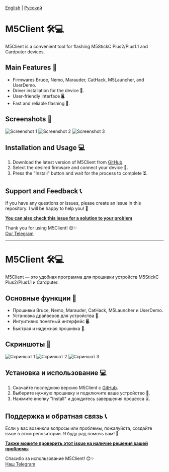 [English](#english) | [Русский](#russian)

<a name="english"></a>
# M5Client 🛠💻
M5Client is a convenient tool for flashing M5StickC Plus2/Plus1.1 and Cardputer devices.

## Main Features 🌟
- Firmwares Bruce, Nemo, Marauder, CatHack, M5Launcher, and UserDemo.
- Driver installation for the device 🔧.
- User-friendly interface 🖥.
- Fast and reliable flashing 🚀.

## Screenshots 📸
![Screenshot 1](https://github.com/user-attachments/assets/159a2372-e2e0-4eac-9a3a-1f633c0a011b)
![Screenshot 2](https://github.com/user-attachments/assets/dca7d193-a8c1-4945-85b2-19ab7a837e1d)
![Screenshot 3](https://github.com/user-attachments/assets/e6806526-1b5f-4589-ad3b-4d983d58f9a2)

## Installation and Usage 💻
1. Download the latest version of M5Client from [GitHub](https://github.com/Teapot321/M5Client/releases).
2. Select the desired firmware and connect your device 🔗.
3. Press the "Install" button and wait for the process to complete ⏳.

## Support and Feedback 📞
If you have any questions or issues, please create an issue in this repository. I will be happy to help you! 🤝

**[You can also check this issue for a solution to your problem](https://github.com/Teapot174/M5Client/issues/2)**

Thank you for using M5Client! 😊✨  
[Our Telegram](https://t.me/+QFjtYcgb7J9jYTJi)

---

<a name="russian"></a>
# M5Client 🛠💻
M5Client — это удобная программа для прошивки устройств M5StickC Plus2/Plus1.1 и Cardputer.

## Основные функции 🌟
- Прошивки Bruce, Nemo, Marauder, CatHack, M5Launcher и UserDemo.
- Установка драйверов для устройства 🔧.
- Интуитивно понятный интерфейс 🖥.
- Быстрая и надежная прошивка 🚀.

## Скриншоты 📸
![Скриншот 1](https://github.com/user-attachments/assets/159a2372-e2e0-4eac-9a3a-1f633c0a011b)
![Скриншот 2](https://github.com/user-attachments/assets/dca7d193-a8c1-4945-85b2-19ab7a837e1d)
![Скриншот 3](https://github.com/user-attachments/assets/e6806526-1b5f-4589-ad3b-4d983d58f9a2)

## Установка и использование 💻
1. Скачайте последнюю версию M5Client с [GitHub](https://github.com/Teapot321/M5Client/releases).
2. Выберите нужную прошивку и подключите ваше устройство 🔗.
3. Нажмите кнопку "Install" и дождитесь завершения процесса ⏳.

## Поддержка и обратная связь 📞
Если у вас возникли вопросы или проблемы, пожалуйста, создайте issue в этом репозитории. Я буду рад помочь вам! 🤝

**[Также можете проверить этот issue на наличие решения вашей проблемы](https://github.com/Teapot174/M5Client/issues/2)**

Спасибо за использование M5Client! 😊✨  
[Наш Telegram](https://t.me/+QFjtYcgb7J9jYTJi)
